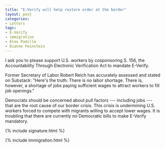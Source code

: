 ```yaml
---
title: "E-Verify will help restore order at the border"
layout: post
categories:
- Letters
tags:
- E-Verify
- immigration
- Alex Padilla
- Dianne Feinstein
---
```


I ask you to please support U.S. workers by cosponsoring S. 156, the Accountability Through Electronic Verification Act to mandate E-Verify.

Former Secretary of Labor Robert Reich has accurately assessed and stated on Substack: "Here's the truth: There is no labor shortage. There is, however, a shortage of jobs paying sufficient wages to attract workers to fill job openings."

Democrats should be concerned about pull factors --- including jobs --- that are the root cause of our border crisis. This crisis is undermining U.S. workers forced to compete with migrants willing to accept lower wages.
It is troubling that there are currently no Democratic bills to make E-Verify mandatory.

{% include signature.html %}

{% include immigration.html %}
